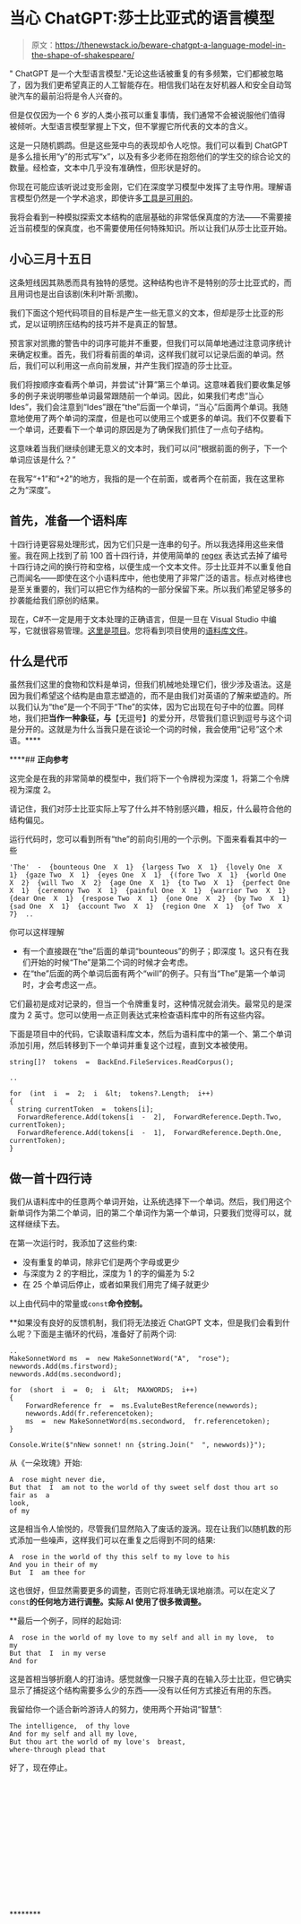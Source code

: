 # 当心 ChatGPT:莎士比亚式的语言模型

> 原文：<https://thenewstack.io/beware-chatgpt-a-language-model-in-the-shape-of-shakespeare/>

" ChatGPT 是一个大型语言模型."无论这些话被重复的有多频繁，它们都被忽略了，因为我们更希望真正的人工智能存在。相信我们站在友好机器人和安全自动驾驶汽车的最前沿将是令人兴奋的。

但是仅仅因为一个 6 岁的人类小孩可以重复事情，我们通常不会被说服他们值得被倾听。大型语言模型掌握上下文，但不掌握它所代表的文本的含义。

这是一只随机鹦鹉。但是这些笼中鸟的表现却令人吃惊。我们可以看到 ChatGPT 是多么擅长用“y”的形式写“x”，以及有多少老师在抱怨他们的学生交的综合论文的数量。经检查，文本中几乎没有准确性，但形状是好的。

你现在可能应该听说过变形金刚，它们在深度学习模型中发挥了主导作用。理解语言模型仍然是一个学术追求，即使许多[工具是可用的](https://www.youtube.com/watch?v=kCc8FmEb1nY)。

我将会看到一种模拟探索文本结构的底层基础的非常低保真度的方法——不需要接近当前模型的保真度，也不需要使用任何特殊知识。所以让我们从莎士比亚开始。

## **小心三月十五日**

这条短线因其熟悉而具有独特的感觉。这种结构也许不是特别的莎士比亚式的，而且用词也是出自该剧(朱利叶斯·凯撒)。

我们下面这个短代码项目的目标是产生一些无意义的文本，但却是莎士比亚的形式，足以证明挤压结构的技巧并不是真正的智慧。

预言家对凯撒的警告中的词序可能并不重要，但我们可以简单地通过注意词序统计来确定权重。首先，我们将看前面的单词，这样我们就可以记录后面的单词。然后，我们可以利用这一点向前发展，并产生我们捏造的莎士比亚。

我们将按顺序查看两个单词，并尝试“计算”第三个单词。这意味着我们要收集足够多的例子来说明哪些单词最常跟随前一个单词。因此，如果我们考虑“当心 Ides”，我们会注意到“Ides”跟在“the”后面一个单词，“当心”后面两个单词。我随意地使用了两个单词的深度，但是也可以使用三个或更多的单词。我们不仅要看下一个单词，还要看下一个单词的原因是为了确保我们抓住了一点句子结构。

这意味着当我们继续创建无意义的文本时，我们可以问“根据前面的例子，下一个单词应该是什么？”

在我写“+1”和“+2”的地方，我指的是一个在前面，或者两个在前面，我在这里称之为“深度”。

## **首先，准备一个语料库**

十四行诗更容易处理形式，因为它们只是一连串的句子。所以我选择用这些来借鉴。我在网上找到了前 100 首十四行诗，并使用简单的 [regex](https://thenewstack.io/taming-text-search-with-the-power-of-regular-expressions/) 表达式去掉了编号十四行诗之间的换行符和空格，以便生成一个文本文件。莎士比亚并不以重复他自己而闻名——即使在这个小语料库中，他也使用了非常广泛的语言。标点对格律也是至关重要的，我们可以把它作为结构的一部分保留下来。所以我们希望足够多的抄袭能给我们原创的结果。

现在，C#不一定是用于文本处理的正确语言，但是一旦在 Visual Studio 中编写，它就很容易管理。[这里是项目](https://github.com/eastmad/TheNewStack2)。您将看到项目使用的[语料库文件](https://raw.githubusercontent.com/eastmad/TheNewStack2/main/Shakespeare/shakespearecorpus.txt)。

## **什么是代币**

虽然我们这里的食物和饮料是单词，但我们机械地处理它们，很少涉及语法。这是因为我们希望这个结构是由意志塑造的，而不是由我们对英语的了解来塑造的。所以我们认为“the”是一个不同于“The”的实体，因为它出现在句子中的位置。同样地，我们把**当作一种象征，与**【无逗号】的爱分开，尽管我们意识到逗号与这个词是分开的。这就是为什么当我只是在谈论一个词的时候，我会使用“记号”这个术语。****

 ****## **正向参考**

这完全是在我的非常简单的模型中，我们将下一个令牌视为深度 1，将第二个令牌视为深度 2。

请记住，我们对莎士比亚实际上写了什么并不特别感兴趣，相反，什么最符合他的结构偏见。

运行代码时，您可以看到所有“the”的前向引用的一个示例。下面来看看其中的一些

```
'The'  -  {bounteous One  X  1}  {largess Two  X  1}  {lovely One  X  1}  {gaze Two  X  1}  {eyes One  X  1}  {(fore Two  X  1}  {world One  X  2}  {will Two  X  2}  {age One  X  1}  {to Two  X  1}  {perfect One  X  1}  {ceremony Two  X  1}  {painful One  X  1}  {warrior Two  X  1}  {dear One  X  1}  {respose Two  X  1}  {one One  X  2}  {by Two  X  1}  {sad One  X  1}  {account Two  X  1}  {region One  X  1}  {of Two  X  7}  ..

```

你可以这样理解

*   有一个直接跟在“the”后面的单词“bounteous”的例子；即深度 1。这只有在我们开始的时候“The”是第二个词的时候才会考虑。
*   在“the”后面的两个单词后面有两个“will”的例子。只有当“The”是第一个单词时，才会考虑这一点。

它们最初是成对记录的，但当一个令牌重复时，这种情况就会消失。最常见的是深度为 2 英寸。您可以使用一点正则表达式来检查语料库中的所有这些内容。

下面是项目中的代码，它读取语料库文本，然后为语料库中的第一个、第二个单词添加引用，然后转移到下一个单词并重复这个过程，直到文本被使用。

```
string[]?  tokens  =  BackEnd.FileServices.ReadCorpus();

..

for  (int  i  =  2;  i  &lt;  tokens?.Length;  i++)
{
  string currentToken  =  tokens[i];
  ForwardReference.Add(tokens[i  -  2],  ForwardReference.Depth.Two,  currentToken);
  ForwardReference.Add(tokens[i  -  1],  ForwardReference.Depth.One,  currentToken);
}

```

## **做一首十四行诗**

我们从语料库中的任意两个单词开始，让系统选择下一个单词。然后，我们用这个新单词作为第二个单词，旧的第二个单词作为第一个单词，只要我们觉得可以，就这样继续下去。

在第一次运行时，我添加了这些约束:

*   没有重复的单词，除非它们是两个字母或更少
*   与深度为 2 的字相比，深度为 1 的字的偏差为 5:2
*   在 25 个单词后停止，或者如果我们用完了绳子就更少

以上由代码中的常量或`const`**命令控制。**

 **如果没有良好的反馈机制，我们将无法接近 ChatGPT 文本，但是我们会看到什么呢？下面是主循环的代码，准备好了前两个词:

```
..
MakeSonnetWord ms  =  new MakeSonnetWord("A",  "rose");
newwords.Add(ms.firstword);
newwords.Add(ms.secondword);

for  (short  i  =  0;  i  &lt;  MAXWORDS;  i++)
{
    ForwardReference fr  =  ms.EvaluteBestReference(newwords);
    newwords.Add(fr.referencetoken);
    ms  =  new MakeSonnetWord(ms.secondword,  fr.referencetoken);
}

Console.Write($"nNew sonnet! nn {string.Join("  ", newwords)}");

```

从《一朵玫瑰》开始:

```
A  rose might never die,  
But that  I  am not to the world of thy sweet self dost thou art so fair as  a  
look,  
of my

```

这是相当令人愉悦的，尽管我们显然陷入了废话的漩涡。现在让我们以随机数的形式添加一些噪声，这样我们可以在重复之后得到不同的结果:

```
A  rose in the world of thy this self to my love to his  
And you in their of my  
But  I  am thee for

```

这也很好，但显然需要更多的调整，否则它将准确无误地崩溃。可以在定义了`const`**的任何地方进行调整。实际 AI 使用了很多微调整。**

 **最后一个例子，同样的起始词:

```
A  rose in the world of my love to my self and all in my love,  to my  
But that  I  in my verse 
And for

```

这是首相当够折磨人的打油诗。感觉就像一只猴子真的在输入莎士比亚，但它确实显示了捕捉这个结构需要多么少的东西——没有以任何方式接近有用的东西。

我留给你一个适合新吟游诗人的努力，使用两个开始词“智慧”:

```
The intelligence,  of thy love  
And for my self and all my love,  
But thou art the world of my love's  breast,  
where-through plead that

```

好了，现在停止。

<svg xmlns:xlink="http://www.w3.org/1999/xlink" viewBox="0 0 68 31" version="1.1"><title>Group</title> <desc>Created with Sketch.</desc></svg>********